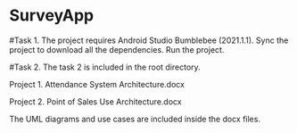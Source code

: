 # SurveyApp

#Task 1.
The project requires Android Studio Bumblebee (2021.1.1).
Sync the project to download all the dependencies.
Run the project.

#Task 2.
The task 2 is included in the root directory.

Project 1.
Attendance System Architecture.docx

Project 2.
Point of Sales Use Architecture.docx

The UML diagrams and use cases are included inside the docx files.
